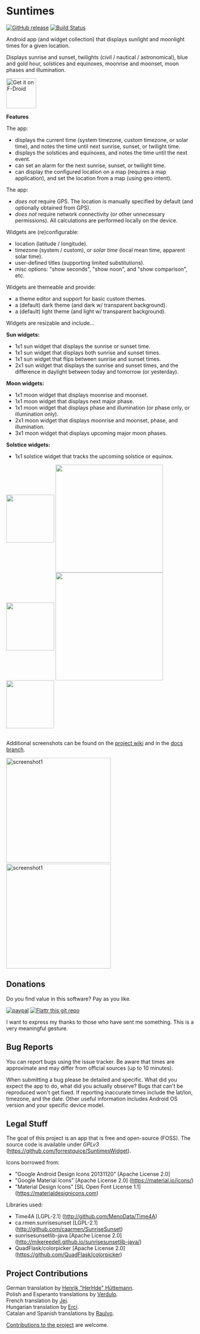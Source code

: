 # Suntimes
[![GitHub release](https://img.shields.io/github/release/forrestguice/SuntimesWidget.svg)](https://github.com/forrestguice/SuntimesWidget/releases)
[![Build Status](https://travis-ci.org/forrestguice/SuntimesWidget.svg?branch=master)](https://travis-ci.org/forrestguice/SuntimesWidget)

Android app (and widget collection) that displays sunlight and moonlight times for a given location. 

Displays sunrise and sunset, twilights (civil / nautical / astronomical), blue and gold hour, solstices and equinoxes, moonrise and moonset, moon phases and illumination. 

<a href="https://f-droid.org/repository/browse/?fdid=com.forrestguice.suntimeswidget" target="_blank">
<img src="https://f-droid.org/badge/get-it-on.png" alt="Get it on F-Droid" height="80"/></a>

**Features**

The app:
* displays the current time (system timezone, custom timezone, or solar time), and notes the time until next sunrise, sunset, or twilight time.
* displays the solstices and equinoxes, and notes the time until the next event.
* can set an alarm for the next sunrise, sunset, or twilight time.
* can display the configured location on a map (requires a map application), and set the location from a map (using geo intent).

The app:
* *does not* require GPS. The location is manually specified by default (and optionally obtained from GPS).
* *does not* require network connectivity (or other unnecessary permissions). All calculations are performed locally on the device. 

Widgets are (re)configurable:
* location (latitude / longitude).
* timezone (system / custom), or <em>solar time</em> (local mean time, apparent solar time).
* user-defined titles (supporting limited substitutions).
* misc options: "show seconds", "show noon", and "show comparison", etc.

Widgets are themeable and provide:
* a theme editor and support for basic custom themes.
* a (default) dark theme (and dark w/ transparent background).
* a (default) light theme (and light w/ transparent background).

Widgets are resizable and include...

**Sun widgets:**
* 1x1 sun widget that displays the sunrise or sunset time.
* 1x1 sun widget that displays both sunrise and sunset times.
* 1x1 sun widget that flips between sunrise and sunset times.
* 2x1 sun widget that displays the sunrise and sunset times, and the difference in daylight between today and tomorrow (or yesterday).

**Moon widgets:**
* 1x1 moon widget that displays moonrise and moonset.
* 1x1 moon widget that displays next major phase.
* 1x1 moon widget that displays phase and illumination (or phase only, or illumination only).
* 2x1 moon widget that displays moonrise and moonset, phase, and illumination.
* 3x1 moon widget that displays upcoming major moon phases.

**Solstice widgets:**
* 1x1 solstice widget that tracks the upcoming solstice or equinox.

<img width="128px" src="https://github.com/forrestguice/SuntimesWidget/blob/master/app/src/main/res/drawable-nodpi/widget0_1x1_preview.png" align="center"></img>
<img width="288px" src="https://github.com/forrestguice/SuntimesWidget/blob/master/app/src/main/res/drawable-nodpi/widget0_2x1_preview.png" align="center"></img>
<img width="128px" src="https://github.com/forrestguice/SuntimesWidget/blob/master/app/src/main/res/drawable-nodpi/moonwidget4_1x1_preview.png" align="center"></img>
<img width="288px" src="https://github.com/forrestguice/SuntimesWidget/blob/master/app/src/main/res/drawable-nodpi/moonwidget0_2x1_preview.png" align="center"></img>
<img height="128px" src="https://github.com/forrestguice/SuntimesWidget/blob/master/app/src/main/res/drawable-nodpi/moonwidget0_3x1_preview.png" align="center"></img>

<br />Additional screenshots can be found on the <a href="https://github.com/forrestguice/SuntimesWidget/wiki/Screenshots">project wiki</a> and in the <a href="https://github.com/forrestguice/SuntimesWidget/tree/docs/doc/screenshots">docs branch</a>.

<img alt="screenshot1" src='https://github.com/forrestguice/SuntimesWidget/blob/docs/doc/screenshots/v0.7.0/en/activity-main0-dark.png' width="280px" />&nbsp;&nbsp;<img alt="screenshot1" src='https://github.com/forrestguice/SuntimesWidget/blob/docs/doc/screenshots/v0.7.0/en/activity-main0-light.png' width="280px" />

## Donations ##

Do you find value in this software? Pay as you like. 

[![paypal](https://www.paypalobjects.com/webstatic/en_US/i/btn/png/silver-rect-paypal-26px.png)](https://www.paypal.com/cgi-bin/webscr?cmd=_s-xclick&hosted_button_id=NZJ5FJBCKY6K2) [![Flattr this git repo](http://api.flattr.com/button/flattr-badge-large.png)](https://flattr.com/submit/auto?user_id=forrestguice&url=https://github.com/forrestguice/SuntimesWidget&title=Suntimes&tags=github&category=software)

I want to express my thanks to those who have sent me something. This is a very meaningful gesture.

## Bug Reports ##

You can report bugs using the issue tracker. Be aware that times are approximate and may differ from official sources (up to 10 minutes).

When submitting a bug please be detailed and specific. What did you expect the app to do, what did you actually observe? Bugs that can't be reproduced won't get fixed. If reporting inaccurate times include the lat/lon, timezone, and the date. Other useful information includes Android OS version and your specific device model.


## Legal Stuff

The goal of this project is an app that is free and open-source (FOSS). The source code is available under *GPLv3* (https://github.com/forrestguice/SuntimesWidget).

Icons borrowed from:
* "Google Android Design Icons 20131120" [Apache License 2.0]
* "Google Material Icons" [Apache License 2.0] (https://material.io/icons/)
* "Material Design Icons" [SIL Open Font License 1.1] (https://materialdesignicons.com)

Libraries used:
* Time4A [LGPL-2.1] (http://github.com/MenoData/Time4A) 
* ca.rmen.sunrisesunset [LGPL-2.1] (http://github.com/caarmen/SunriseSunset)
* sunrisesunsetlib-java [Apache License 2.0] (http://mikereedell.github.io/sunrisesunsetlib-java/) 
* QuadFlask/colorpicker [Apache License 2.0] (https://github.com/QuadFlask/colorpicker) 

## Project Contributions

German translation by <u>Henrik "HerHde" Hüttemann</u>.<br/>
Polish and Esperanto translations by <u>Verdulo</u>.<br/>
French translation by <u>Jej</u>.<br/>
Hungarian translation by <u>Erci</u>.<br/>
Catalan and Spanish translations by <u><a href="https://github.com/Raulvo">Raulvo</a></u>.

[Contributions to the project](CONTRIBUTING.md) are welcome.






